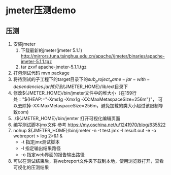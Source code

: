 # jmeter压测demo

## 压测
1. 安装jmeter
   1. 下载最新的jmeter(jmeter 5.1.1) http://mirrors.tuna.tsinghua.edu.cn/apache//jmeter/binaries/apache-jmeter-5.1.1.tgz
   2. tar zxvf apache-jmeter-5.1.1.tgz
2. 打包测试代码 mvn package
3. 将待测试的子工程下的target目录下的${sub_project_name}-jar-with-dependencies.jar拷贝到${JMETER_HOME}/lib/ext目录下
4. 修改${JMETER_HOME}/bin/jmeter文件中的堆大小（在159行处："${HEAP:="-Xms1g -Xmx1g -XX:MaxMetaspaceSize=256m"}"，
可以去除掉-XX:MaxMetaspaceSize=256m，避免加载的类大小超过该限制导致oom)
5. ./${JMETER_HOME}/bin/jemter 打开可视化编辑页面
6. 编写测试脚本jmx文件 参考 https://my.oschina.net/u/1241970/blog/635522
7. nohup ${JMETER_HOME}/bin/jmeter -n -t test.jmx -l result.out -e -o webreport > log 2>&1 &
   - -t 指定jmx测试脚本
   - -l 指定输出结果路径
   - -o 指定web界面的报告输出路径
8. 可以在测试结束后，将webreport文件夹下载到本地，使用浏览器打开，查看可视化的压测结果